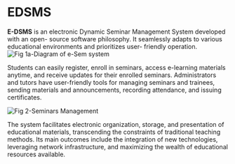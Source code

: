 # EDSMS
**E-DSMS** is an electronic Dynamic Seminar Management System developed with an open-
source software philosophy. It seamlessly adapts to various educational environments and prioritizes user-
friendly operation. 
![Fig  1a-Diagram of e-Sem system](https://github.com/EDSMS-SYSTEM/EDSMS/assets/137764669/c6d51dcc-ce82-4dba-9270-87a722acc4d2)

Students can easily register, enroll in seminars, access e-learning materials anytime, and
receive updates for their enrolled seminars. Administrators and tutors have user-friendly tools for managing
seminars and trainees, sending materials and announcements, recording attendance, and issuing certificates.

![Fig  2-Seminars Management](https://github.com/EDSMS-SYSTEM/EDSMS/assets/137764669/0c22e014-8bae-42dc-8d0b-3adabbb1cc9f)

The system  facilitates electronic organization, storage, and presentation of educational materials, transcending
the constraints of traditional teaching methods. Its main outcomes include the integration of new technologies,
leveraging network infrastructure, and maximizing the wealth of educational resources available. 
